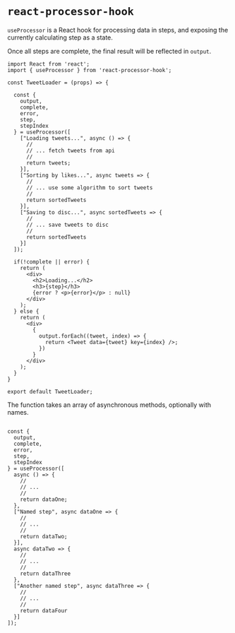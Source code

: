 # `react-processor-hook`

`useProcessor` is a React hook for processing data in steps, and exposing the currently calculating step as a state.

Once all steps are complete, the final result will be reflected in `output`.


```JSX
import React from 'react';
import { useProcessor } from 'react-processor-hook';

const TweetLoader = (props) => {

  const {
    output,
    complete,
    error,
    step,
    stepIndex
  } = useProcessor([
    ["Loading tweets...", async () => {
      //
      // ... fetch tweets from api
      //
      return tweets;
    }],
    ["Sorting by likes...", async tweets => {
      //
      // ... use some algorithm to sort tweets
      //
      return sortedTweets
    }],
    ["Saving to disc...", async sortedTweets => {
      //
      // ... save tweets to disc
      //
      return sortedTweets
    }]
  ]);

  if(!complete || error) {
    return (
      <div>
        <h2>Loading...</h2>
        <h3>{step}</h3>
        {error ? <p>{error}</p> : null}
      </div>
    );
  } else {
    return (
      <div>
        {
          output.forEach((tweet, index) => {
            return <Tweet data={tweet} key={index} />;
          })
        }
      </div>
    );
  }
}

export default TweetLoader;
```


The function takes an array of asynchronous methods, optionally with names.
```JSX

const {
  output,
  complete,
  error,
  step,
  stepIndex
} = useProcessor([
  async () => {
    //
    // ...
    //
    return dataOne;
  },
  ["Named step", async dataOne => {
    //
    // ...
    //
    return dataTwo;
  }],
  async dataTwo => {
    //
    // ...
    //
    return dataThree
  },
  ["Another named step", async dataThree => {
    //
    // ...
    //
    return dataFour
  }]
]);

```